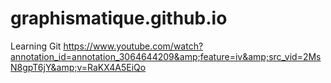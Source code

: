 # graphismatique.github.io
Learning Git https://www.youtube.com/watch?annotation_id=annotation_3064644209&amp;feature=iv&amp;src_vid=2MsN8gpT6jY&amp;v=RaKX4A5EiQo
